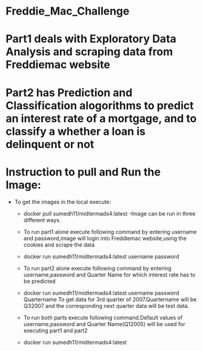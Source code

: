 # Freddie_Mac_Challenge
# Part1 deals with Exploratory Data Analysis and scraping data  from Freddiemac website
# Part2 has Prediction and Classification alogorithms to predict an interest rate of a mortgage, and to classify a whether a loan is delinquent or not 
# Instruction to pull and Run the Image:

- To get the images in the local execute: 
   - docker pull sumedh11/midtermads4:latest
-Image can be run in three different ways.
  - To run part1 alone execute following command by entering username and password,image will login into Freddiemac website,using the cookies and scrape the data
  - docker run sumedh11/midtermads4:latest username password
  
  - To run part2 alone execute following command by entering username,password and Quarter Name for which interest rate has to be predicted
  - docker run sumedh11/midtermads4:latest username password Quartername
    To get data for 3rd quarter of 2007.Quartername will be Q32007 and the corresponding next quarter data will be test data.

  - To run both parts execute following command.Default values of username,password and Quarter Name(Q12005) will be used for executing part1 and part2
  - docker run sumedh11/midtermads4:latest
   
